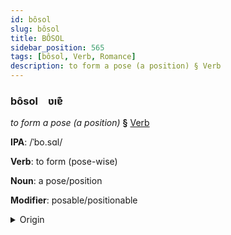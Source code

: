 ```yaml
---
id: bôsol
slug: bôsol
title: BÔSOL
sidebar_position: 565
tags: [bôsol, Verb, Romance]
description: to form a pose (a position) § Verb
---
```


### bôsol&emsp;<span kind="abugida">ʋıɐ͊</span>

*to form a pose (a position)* **§** [Verb](../../tags/Verb)

**IPA**: /ˈbo.sɑl/

**Verb**: to form (pose-wise)

**Noun**: a pose/position

**Modifier**: posable/positionable

<details>
    <summary>Origin</summary>
    Spanish posar [poˈsaɾ]<br/>
    <em>Romance Language Family</em>
</details>